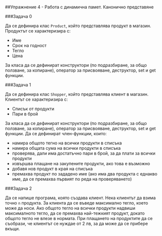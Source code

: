 ##Упражнение 4 - Работа с динамична памет. Канонично представяне

###Задача 0

Да се дефинира клас ```Product```, който представлява продукт в магазин. Продуктът се характеризира с:

* Име
* Срок на годност
* Тегло
* Цена

За класа да се дефинират конструктори (по подразбиране, за общо ползване, за копиране), оператор за присвояване, деструктор, set и get функции.

###Задача 1

Да се дефинира клас ```Shopper```, който представлява клиент в магазин. Клиентът се характеризира с:

* Списък от продукти
* Пари в брой

За класа да се дефинират конструктори (по подразбиране, за общо ползване, за копиране), оператор за присвояване, деструктор, set и get функции. 
Да се дефинират член-функции, които:
* намира общото тегно на всички продукти в списъка
* намира общата сума на всички продукти в списъка
* проверява, дали има достатъчно пари в брой, за да плати за всички продукти
* извършва плащане на закупените продукти, ако това е възможно
* добавя нов продукт в края на списъка
* премахва продукт по зададено име (ако има два продукта с еднакво име, да се премахва първият по реда на проверяването)

###Задача 2

Да се напише програма, която създава клиент. Нека клиентът да взима точно ```n``` продукта. За клиента да се въведе максимално тегло, което може да носи. Ако общото тегло на всички продукти надвиши максималното тегло, да се премахва най-тежкият продукт, докато общото тегло не влезе в нормата. При плащането на продуктите да се съобрази, че клиентът се нуждае от 2 лв, за да може да се прибере вкъщи. 
